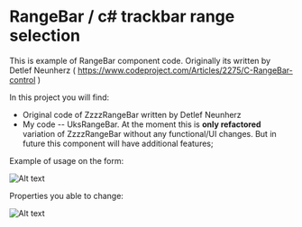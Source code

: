 # RangeBar / c# trackbar range selection 

This is example of RangeBar component code. Originally its written by Detlef Neunherz (  https://www.codeproject.com/Articles/2275/C-RangeBar-control )

In this project you will find: 
* Original code of ZzzzRangeBar written by Detlef Neunherz
* My code -- UksRangeBar. At the moment this is **only refactored** variation of ZzzzRangeBar without any functional/UI changes. But in future this component will have additional features;

Example of usage on the form:

![Alt text](http://image.prntscr.com/image/a700f3fe6869453993aaaee9674ca90e.png "c# trackbar range selection")

Properties you able to change:

![Alt text](http://image.prntscr.com/image/27bce947beae4ae28d5a22c39d10df97.png "c# trackbar range selection")

